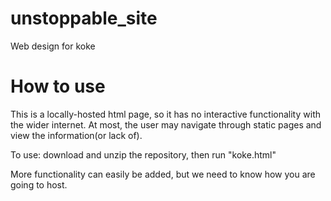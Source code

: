 # unstoppable_site
Web design for koke


# How to use  
This is a locally-hosted html page, so it has no interactive functionality with the wider internet. 
At most, the user may navigate through static pages and view the information(or lack of).  

To use: download and unzip the repository, then run "koke.html"  

More functionality can easily be added, but we need to know how you are going to host.  


